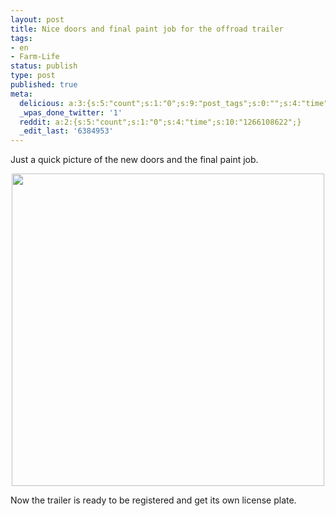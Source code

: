 ```yaml
---
layout: post
title: Nice doors and final paint job for the offroad trailer
tags:
- en
- Farm-Life
status: publish
type: post
published: true
meta:
  delicious: a:3:{s:5:"count";s:1:"0";s:9:"post_tags";s:0:"";s:4:"time";s:10:"1266108620";}
  _wpas_done_twitter: '1'
  reddit: a:2:{s:5:"count";s:1:"0";s:4:"time";s:10:"1266108622";}
  _edit_last: '6384953'
---
```

Just a quick picture of the new doors and the final paint job.

<div style="text-align:center;"><a href="http://www.flickr.com/photos/34665899@N00/4253828337" title="View '' on Flickr.com"><img border="0" width="500" alt="" src="http://farm3.static.flickr.com/2695/4253828337_dc26c33953.jpg"></a></div>

Now the trailer is ready to be registered and get its own license plate.
